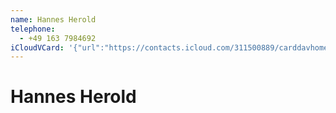 ```yaml
---
name: Hannes Herold
telephone:
  - +49 163 7984692
iCloudVCard: '{"url":"https://contacts.icloud.com/311500889/carddavhome/card/91CA2F9D-D280-4DA0-BB6B-CD1D17217DDD.vcf","etag":"\"kmfhasvn\"","data":"BEGIN:VCARD\r\nVERSION:3.0\r\nFN:\r\nN:Herold;Hannes;;;\r\nUID:998220B0-E3BF-48B5-A1B0-F8D45A7BBAE1\r\nPRODID:-//Apple Inc.//iOS 10.2.1//EN\r\nREV:2025-04-03T22:18:00Z\r\nORG:;\r\nTEL:+49 163 7984692\r\nEND:VCARD"}'
---
```

# Hannes Herold